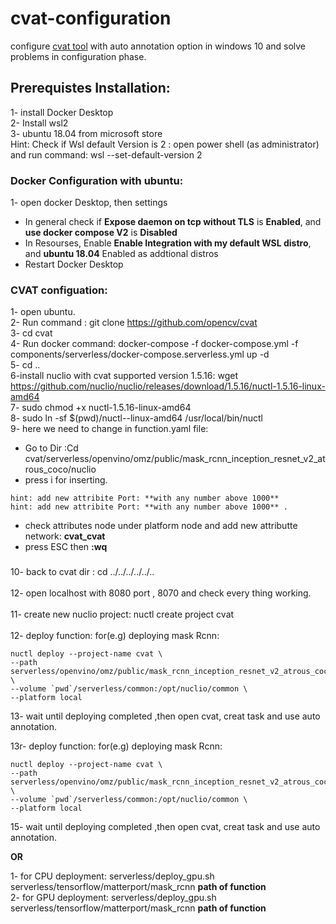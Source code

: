 # cvat-configuration

configure [cvat tool](https://github.com/openvinotoolkit/cvat) with auto annotation option in windows 10 and solve problems in configuration phase.

## Prerequistes Installation:

1- install Docker Desktop<br />
2- Install wsl2<br />
3- ubuntu 18.04 from microsoft store<br />
Hint: Check if Wsl default Version is 2 : open power shell (as administrator) and run command: wsl --set-default-version 2<br />

### Docker Configuration with ubuntu:

1- open docker Desktop, then settings <br/>

- In general check if **Expose daemon on tcp without TLS** is **Enabled**, and **use docker compose V2** is **Disabled** <br/>
- In Resourses, Enable **Enable Integration with my default WSL distro**, and **ubuntu 18.04** Enabled as addtional distros<br/>
- Restart Docker Desktop <br/>

### CVAT configuation:

1- open ubuntu.<br/>
2- Run command : git clone https://github.com/opencv/cvat <br/>
3- cd cvat<br/>
4- Run docker command: docker-compose -f docker-compose.yml -f components/serverless/docker-compose.serverless.yml up -d<br/>
5- cd ..
<br/>
6-install nuclio with cvat supported version 1.5.16: wget https://github.com/nuclio/nuclio/releases/download/1.5.16/nuctl-1.5.16-linux-amd64 <br/>
7- sudo chmod +x nuctl-1.5.16-linux-amd64<br/>
8- sudo ln -sf $(pwd)/nuctl-<version>-linux-amd64 /usr/local/bin/nuctl <br/>
9- here we need to change in function.yaml file:<br/>

- Go to Dir :Cd cvat/serverless/openvino/omz/public/mask_rcnn_inception_resnet_v2_atrous_coco/nuclio<br/>
- press i for inserting.<br/>

```
hint: add new attribite Port: **with any number above 1000**
hint: add new attribite Port: **with any number above 1000** .
```

- check attributes node under platform node and add new attributte network: **cvat_cvat**
- press ESC then **:wq**

###

10- back to cvat dir : cd ../../../../../.. <br/>
<br/>
12- open localhost with 8080 port , 8070 and check every thing working.<br/>
<br/>
11- create new nuclio project: nuctl create project cvat<br/>
<br/>
12- deploy function: for(e.g) deploying mask Rcnn:<br/>

```
nuctl deploy --project-name cvat \
--path serverless/openvino/omz/public/mask_rcnn_inception_resnet_v2_atrous_coco/nuclio \
--volume `pwd`/serverless/common:/opt/nuclio/common \
--platform local
```

13- wait until deploying completed ,then open cvat, creat task and use auto annotation.<br/>

13r- deploy function: for(e.g) deploying mask Rcnn:

```
nuctl deploy --project-name cvat \
--path serverless/openvino/omz/public/mask_rcnn_inception_resnet_v2_atrous_coco/nuclio \
--volume `pwd`/serverless/common:/opt/nuclio/common \
--platform local
```

15- wait until deploying completed ,then open cvat, creat task and use auto annotation. <br/>

**OR**

1- for CPU deployment: serverless/deploy_gpu.sh serverless/tensorflow/matterport/mask_rcnn **path of function**<br/>
2- for GPU deployment: serverless/deploy_gpu.sh serverless/tensorflow/matterport/mask_rcnn **path of function**

